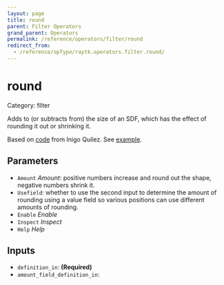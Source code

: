 ```yaml
---
layout: page
title: round
parent: Filter Operators
grand_parent: Operators
permalink: /reference/operators/filter/round
redirect_from:
  - /reference/opType/raytk.operators.filter.round/
---
```


# round

Category: filter



Adds to (or subtracts from) the size of an SDF, which has the effect of rounding it out or shrinking it.

Based on [code](https://iquilezles.org/www/articles/distfunctions/distfunctions.htm) from Inigo Quilez.
See [example](https://www.shadertoy.com/view/Mt3BDj).

## Parameters

* `Amount` *Amount*: positive numbers increase and round out the shape, negative numbers shrink it.
* `Usefield`: whether to use the second input to determine the amount of rounding using a value field so various positions can use different amounts of rounding.
* `Enable` *Enable*
* `Inspect` *Inspect*
* `Help` *Help*

## Inputs

* `definition_in`:  **(Required)**
* `amount_field_definition_in`: 